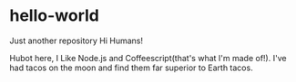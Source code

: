 # hello-world
Just  another  repository
Hi Humans!

Hubot here, I Like Node.js and Coffeescript(that's what I'm made of!).
I've had tacos on the moon and find them far superior to Earth tacos.
